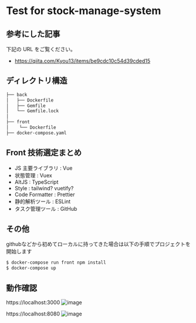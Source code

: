 # Test for stock-manage-system

## 参考にした記事

下記の URL をご覧ください。
- https://qiita.com/Kyou13/items/be9cdc10c54d39cded15


## ディレクトリ構造

```bash
├── back
│   ├── Dockerfile
│   ├── Gemfile
│   └── Gemfile.lock
│
├── front 
│    └── Dockerfile
├── docker-compose.yaml
```

## Front 技術選定まとめ

- JS 主要ライブラリ : Vue
- 状態管理 : Vuex
- AltJS : TypeScript
- Style : tailwind? vuetify?
- Code Formatter : Prettier
- 静的解析ツール : ESLint
- タスク管理ツール : GitHub

## その他
githubなどから初めてローカルに持ってきた場合は以下の手順でプロジェクトを開始します
```bash
$ docker-compose run front npm install
$ docker-compose up
```
## 動作確認

https://localhost:3000
![image](https://user-images.githubusercontent.com/46416157/122662912-9bf7a400-d1d1-11eb-9b28-2097899f8e24.png)


https://localhost:8080
![image](https://user-images.githubusercontent.com/46416157/123467722-c90de180-d62b-11eb-8152-03a5fe13ad18.png)

